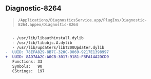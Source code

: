 ## Diagnostic-8264

> `/Applications/DiagnosticsService.app/PlugIns/Diagnostic-8264.appex/Diagnostic-8264`

```diff

   - /usr/lib/libauthinstall.dylib
   - /usr/lib/libobjc.A.dylib
   - /usr/lib/updaters/libT200Updater.dylib
-  UUID: 78EFA829-8B7C-320C-9069-9217E1398997
+  UUID: 8AD7AA2C-A0CB-3017-9181-F8FA14A2DCD9
   Functions: 33
   Symbols:   90
   CStrings:  197

```
